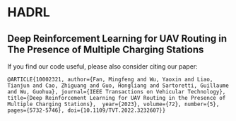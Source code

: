 # HADRL
Deep Reinforcement Learning for UAV Routing in The Presence of Multiple Charging Stations
------------------
If you find our code useful, please also consider citing our paper:  

`
@ARTICLE{10002321,
  author={Fan, Mingfeng and Wu, Yaoxin and Liao, Tianjun and Cao, Zhiguang and Guo, Hongliang and Sartoretti, Guillaume and Wu, Guohua},
  journal={IEEE Transactions on Vehicular Technology}, 
  title={Deep Reinforcement Learning for UAV Routing in the Presence of Multiple Charging Stations}, 
  year={2023},
  volume={72},
  number={5},
  pages={5732-5746},
  doi={10.1109/TVT.2022.3232607}}
`
